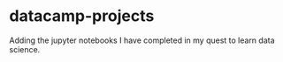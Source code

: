 # datacamp-projects

Adding the jupyter notebooks I have completed in my quest to learn data science.
